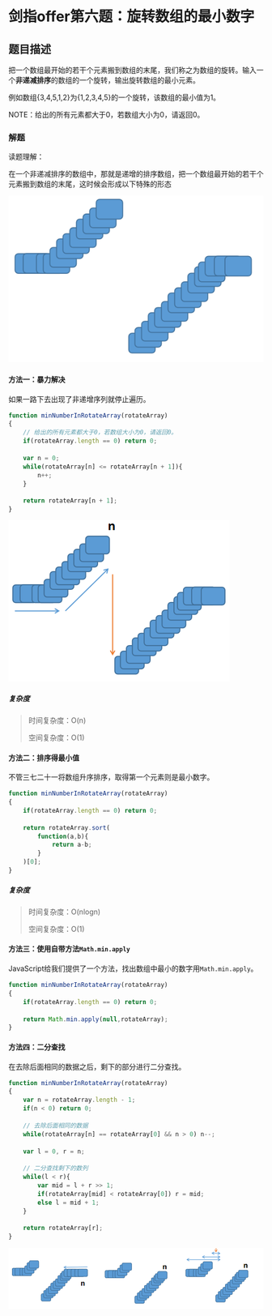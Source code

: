 # 剑指offer第六题：旋转数组的最小数字



## 题目描述

把一个数组最开始的若干个元素搬到数组的末尾，我们称之为数组的旋转。输入一个**非递减排序**的数组的一个旋转，输出旋转数组的最小元素。

例如数组{3,4,5,1,2}为{1,2,3,4,5}的一个旋转，该数组的最小值为1。

NOTE：给出的所有元素都大于0，若数组大小为0，请返回0。



### 解题

读题理解：

在一个非递减排序的数组中，那就是递增的排序数组，把一个数组最开始的若干个元素搬到数组的末尾，这时候会形成以下特殊的形态

![image-20200130164158329](images/image-20200130164158329.png)



#### 方法一：暴力解决

如果一路下去出现了非递增序列就停止遍历。

```javascript
function minNumberInRotateArray(rotateArray)
{
    // 给出的所有元素都大于0，若数组大小为0，请返回0。
	if(rotateArray.length == 0) return 0;
    
    var n = 0;
    while(rotateArray[n] <= rotateArray[n + 1]){
        n++;
    }
    
    return rotateArray[n + 1];
}
```

![image-20200130164659048](images/image-20200130164659048.png)

#####  复杂度

> 时间复杂度：O(n)
>
> 空间复杂度：O(1)

#### 方法二：排序得最小值

不管三七二十一将数组升序排序，取得第一个元素则是最小数字。

```javascript
function minNumberInRotateArray(rotateArray)
{
    if(rotateArray.length == 0) return 0;
    
    return rotateArray.sort(
        function(a,b){
            return a-b;
        }
    )[0];
}
```

#####  复杂度

> 时间复杂度：O(nlogn)
>
> 空间复杂度：O(1)



#### 方法三：使用自带方法`Math.min.apply`

JavaScript给我们提供了一个方法，找出数组中最小的数字用`Math.min.apply`。

```javascript
function minNumberInRotateArray(rotateArray)
{
    if(rotateArray.length == 0) return 0;
    
    return Math.min.apply(null,rotateArray);
}
```

#### 方法四：二分查找

在去除后面相同的数据之后，剩下的部分进行二分查找。

```javascript
function minNumberInRotateArray(rotateArray)
{
    var n = rotateArray.length - 1;
    if(n < 0) return 0;
    
    // 去除后面相同的数据
    while(rotateArray[n] == rotateArray[0] && n > 0) n--;
    
    var l = 0, r = n;
    
    // 二分查找剩下的数列
    while(l < r){
        var mid = l + r >> 1;
        if(rotateArray[mid] < rotateArray[0]) r = mid;
        else l = mid + 1;
    }
    
    return rotateArray[r];
}
```

![image-20200130171004946](images/image-20200130171004946.png)